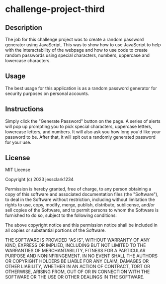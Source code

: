 # challenge-project-third

## Description

The job for this challenge project was to create a random password generator using JavaScript. This was to show how to use JavaScript to help with the interactability of the webpage and how to use code to create random passwords using special characters, numbers, uppercase and lowercase characters. 

## Usage

The best usage for this application is as a random password generator for security purposes on personal accounts. 

## Instructions

Simply click the "Generate Password" button on the page. A series of alerts will pop up prompting you to pick special characters, uppercase letters, lowercase letters, and numbers. It will also ask you how long you'd like your password to be. After that, it will spit out a randomly generated password for your use.

## License

MIT License

Copyright (c) 2023 jessclark1234

Permission is hereby granted, free of charge, to any person obtaining a copy
of this software and associated documentation files (the "Software"), to deal
in the Software without restriction, including without limitation the rights
to use, copy, modify, merge, publish, distribute, sublicense, and/or sell
copies of the Software, and to permit persons to whom the Software is
furnished to do so, subject to the following conditions:

The above copyright notice and this permission notice shall be included in all
copies or substantial portions of the Software.

THE SOFTWARE IS PROVIDED "AS IS", WITHOUT WARRANTY OF ANY KIND, EXPRESS OR
IMPLIED, INCLUDING BUT NOT LIMITED TO THE WARRANTIES OF MERCHANTABILITY,
FITNESS FOR A PARTICULAR PURPOSE AND NONINFRINGEMENT. IN NO EVENT SHALL THE
AUTHORS OR COPYRIGHT HOLDERS BE LIABLE FOR ANY CLAIM, DAMAGES OR OTHER
LIABILITY, WHETHER IN AN ACTION OF CONTRACT, TORT OR OTHERWISE, ARISING FROM,
OUT OF OR IN CONNECTION WITH THE SOFTWARE OR THE USE OR OTHER DEALINGS IN THE
SOFTWARE.